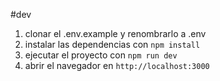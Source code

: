 #dev

1. clonar el .env.example y renombrarlo a .env
2. instalar las dependencias con `npm install`
3. ejecutar el proyecto con `npm run dev`
4. abrir el navegador en `http://localhost:3000`
